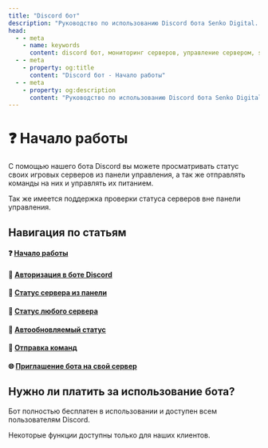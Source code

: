```yaml
---
title: "Discord бот"
description: "Руководство по использованию Discord бота Senko Digital. Мониторинг серверов, отправка команд и управление через Discord."
head:
  - - meta
    - name: keywords
      content: discord бот, мониторинг серверов, управление сервером, senko bot, игровые сервера
  - - meta
    - property: og:title 
      content: "Discord бот - Начало работы"
  - - meta
    - property: og:description
      content: "Руководство по использованию Discord бота Senko Digital. Мониторинг серверов, отправка команд и управление через Discord."
---
```


# ❓ Начало работы

С помощью нашего бота Discord вы можете просматривать статус своих игровых серверов из панели управления, а так же отправлять команды на них и управлять их питанием.

Так же имеется поддержка проверки статуса серверов вне панели управления.

## Навигация по статьям

#### ❓ [Начало работы](/ru/bot/)

#### 🤖 [Авторизация в боте Discord](/ru/bot/auth)

#### 🔁 [Статус сервера из панели](/ru/bot/panel-status)

#### 🔁 [Статус любого сервера](/ru/bot/any-status)

#### 🔁 [Автообновляемый статус](/ru/bot/auto-update-status)

#### 📩 [Отправка команд](/ru/bot/send-command)

#### 🌐 [Приглашение бота на свой сервер](/ru/bot/invite)

## Нужно ли платить за использование бота?

Бот полностью бесплатен в использовании и доступен всем пользователям Discord.

Некоторые функции доступны только для наших клиентов.
